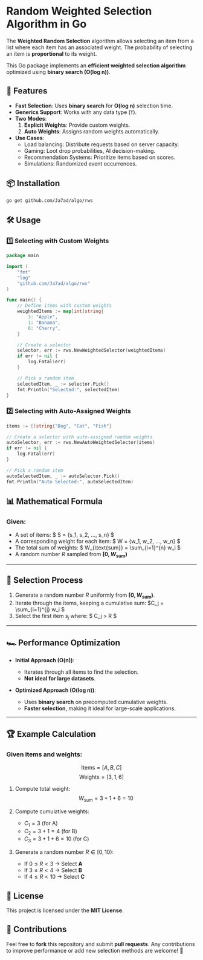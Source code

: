 # Random Weighted Selection Algorithm in Go

The **Weighted Random Selection** algorithm allows selecting an item from a list where each 
item has an associated weight. The probability of selecting an item is **proportional** to its weight.

This Go package implements an **efficient weighted selection algorithm** optimized using **binary search (O(log n))**.


## 🚀 Features
- **Fast Selection**: Uses **binary search** for **O(log n)** selection time.
- **Generics Support**: Works with any data type (`T`).
- **Two Modes**:
  1. **Explicit Weights**: Provide custom weights.
  2. **Auto Weights**: Assigns random weights automatically.
- **Use Cases**:
  - Load balancing: Distribute requests based on server capacity.
  - Gaming: Loot drop probabilities, AI decision-making.
  - Recommendation Systems: Prioritize items based on scores.
  - Simulations: Randomized event occurrences.

## 📦 Installation
```sh
go get github.com/Ja7ad/algo/rws
```

## 🛠️ Usage

### **1️⃣ Selecting with Custom Weights**
```go
package main

import (
	"fmt"
	"log"
	"github.com/Ja7ad/algo/rws"
)

func main() {
	// Define items with custom weights
	weightedItems := map[int]string{
		3: "Apple",
		1: "Banana",
		6: "Cherry",
	}

	// Create a selector
	selector, err := rws.NewWeightedSelector(weightedItems)
	if err != nil {
		log.Fatal(err)
	}

	// Pick a random item
	selectedItem, _ := selector.Pick()
	fmt.Println("Selected:", selectedItem)
}
```

### **2️⃣ Selecting with Auto-Assigned Weights**
```go
items := []string{"Dog", "Cat", "Fish"}

// Create a selector with auto-assigned random weights
autoSelector, err := rws.NewAutoWeightedSelector(items)
if err != nil {
	log.Fatal(err)
}

// Pick a random item
autoSelectedItem, _ := autoSelector.Pick()
fmt.Println("Auto Selected:", autoSelectedItem)
```

## 📊 Mathematical Formula

### **Given:**
- A set of items: $ S = \{s_1, s_2, ..., s_n\} $
- A corresponding weight for each item: $ W = \{w_1, w_2, ..., w_n\} $
- The total sum of weights: $ W_{\text{sum}} = \sum_{i=1}^{n} w_i $
- A random number $R$ sampled from **$[0, W_{\text{sum}})$**

---

## 🎯 Selection Process

1. Generate a random number $R$ uniformly from **$[0, W_{\text{sum}})$**.
2. Iterate through the items, keeping a cumulative sum: $C_j = \sum_{i=1}^{j} w_i $
3. Select the first item $s_j$ where: $ C_j > R $

---

## 🏎️ **Performance Optimization**
- **Initial Approach (O(n))**:  
  - Iterates through all items to find the selection.
  - **Not ideal for large datasets**.

- **Optimized Approach (O(log n))**:  
  - Uses **binary search** on precomputed cumulative weights.
  - **Faster selection**, making it ideal for large-scale applications.

---

## 🏆 **Example Calculation**
### **Given items and weights:**
$$ \text{Items} = [A, B, C] $$
$$ \text{Weights} = [3, 1, 6] $$

1. Compute total weight:
   $$ W_{\text{sum}} = 3 + 1 + 6 = 10 $$

2. Compute cumulative weights:
   - $C_1 = 3$ (for A)
   - $C_2 = 3 + 1 = 4$ (for B)
   - $C_3 = 3 + 1 + 6 = 10$ (for C)

3. Generate a random number $R \in [0, 10)$:
   - If $0 \leq R < 3$ → Select **A**
   - If $3 \leq R < 4$ → Select **B**
   - If $4 \leq R < 10$ → Select **C**


## 📝 **License**
This project is licensed under the **MIT License**.

## 🤝 **Contributions**
Feel free to **fork** this repository and submit **pull requests**. Any contributions to improve performance or add new selection methods are welcome! 🚀
